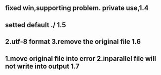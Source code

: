 fixed win,supporting problem.
private use,1.4
--
setted default ./
1.5
--
2.utf-8 format
3.remove the original file
1.6
--
1.move original file into error
2.inparallel file will not write into output
1.7
--